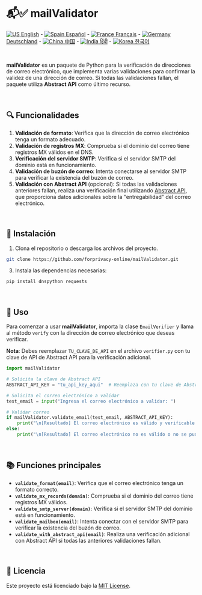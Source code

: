 # 📬✅ mailValidator

[![US](https://raw.githubusercontent.com/stevenrskelton/flag-icon/master/png/16/country-4x3/us.png "Canada") English](/readme/en.md) -
[![Spain](https://raw.githubusercontent.com/stevenrskelton/flag-icon/master/png/16/country-4x3/es.png "Spain") Español](/readme/es.md) -
[![France](https://raw.githubusercontent.com/stevenrskelton/flag-icon/master/png/16/country-4x3/fr.png "France") Français](/readme/fr.md) -
[![Germany](https://raw.githubusercontent.com/stevenrskelton/flag-icon/master/png/16/country-4x3/de.png "Germany") Deutschland](/readme/de.md) -
[![China](https://raw.githubusercontent.com/stevenrskelton/flag-icon/master/png/16/country-4x3/cn.png "China") 中国](/readme/cn.md) -
[![India](https://raw.githubusercontent.com/stevenrskelton/flag-icon/master/png/16/country-4x3/in.png "China") हिंदी](/readme/in.md) -
[![Korea](https://raw.githubusercontent.com/stevenrskelton/flag-icon/master/png/16/country-4x3/kr.png "Korea") 한국어](/readme/kr.md)

<br>

**mailValidator** es un paquete de Python para la verificación de direcciones de correo electrónico, que implementa varias validaciones para confirmar la validez de una dirección de correo. Si todas las validaciones fallan, el paquete utiliza **Abstract API** como último recurso.

<br>

## 🔍 Funcionalidades

1. **Validación de formato**: Verifica que la dirección de correo electrónico tenga un formato adecuado.
2. **Validación de registros MX**: Comprueba si el dominio del correo tiene registros MX válidos en el DNS.
3. **Verificación del servidor SMTP**: Verifica si el servidor SMTP del dominio está en funcionamiento.
4. **Validación de buzón de correo**: Intenta conectarse al servidor SMTP para verificar la existencia del buzón de correo.
5. **Validación con Abstract API** (opcional): Si todas las validaciones anteriores fallan, realiza una verificación final utilizando [Abstract API](https://www.abstractapi.com), que proporciona datos adicionales sobre la "entregabilidad" del correo electrónico.

<br>

## 🚀 Instalación

1. Clona el repositorio o descarga los archivos del proyecto.

```bash
git clone https://github.com/forprivacy-online/mailValidator.git
```

3. Instala las dependencias necesarias:

```bash
pip install dnspython requests
```

<br>

## 📄 Uso

Para comenzar a usar **mailValidator**, importa la clase `EmailVerifier` y llama al método `verify` con la dirección de correo electrónico que deseas verificar. 

**Nota**: Debes reemplazar `TU_CLAVE_DE_API` en el archivo `verifier.py` con tu clave de API de Abstract API para la verificación adicional.

```python
import mailValidator

# Solicita la clave de Abstract API
ABSTRACT_API_KEY = "tu_api_key_aqui"  # Reemplaza con tu clave de Abstract API

# Solicita el correo electrónico a validar
test_email = input("Ingresa el correo electrónico a validar: ")

# Validar correo
if mailValidator.validate_email(test_email, ABSTRACT_API_KEY):
    print("\n[Resultado] El correo electrónico es válido y verificable.")
else:
    print("\n[Resultado] El correo electrónico no es válido o no se pudo verificar.")
```

<br>

## 📚 Funciones principales

- **`validate_format(email)`**: Verifica que el correo electrónico tenga un formato correcto.
- **`validate_mx_records(domain)`**: Comprueba si el dominio del correo tiene registros MX válidos.
- **`validate_smtp_server(domain)`**: Verifica si el servidor SMTP del dominio está en funcionamiento.
- **`validate_mailbox(email)`**: Intenta conectar con el servidor SMTP para verificar la existencia del buzón de correo.
- **`validate_with_abstract_api(email)`**: Realiza una verificación adicional con Abstract API si todas las anteriores validaciones fallan.

<br>

## 📝 Licencia

Este proyecto está licenciado bajo la [MIT License](https://opensource.org/licenses/MIT).
